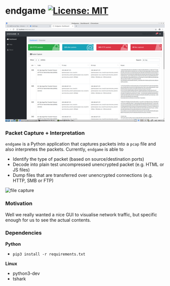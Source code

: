 # endgame [![License: MIT](https://img.shields.io/badge/License-MIT-yellow.svg)](https://opensource.org/licenses/MIT)

![main screen](images/main2.jpg)

### Packet Capture + Interpretation

`endgame` is a Python application that captures packets into a `pcap` file and also interpretes the packets. Currently, `endgame` is able to

* Identify the type of packet (based on source/destination ports)
* Decode into plain test uncompressed unencrypted packet (e.g. HTML or JS files)
* Dump files that are transferred over unencrypted connections (e.g. HTTP, SMB or FTP)

![file capture](images/file_cap.jpg)

### Motivation

Well we really wanted a nice GUI to visualise network traffic, but specific enough for us to see the actual contents.

### Dependencies

**Python**

* `pip3 install -r requirements.txt`

**Linux**

* python3-dev
* tshark

